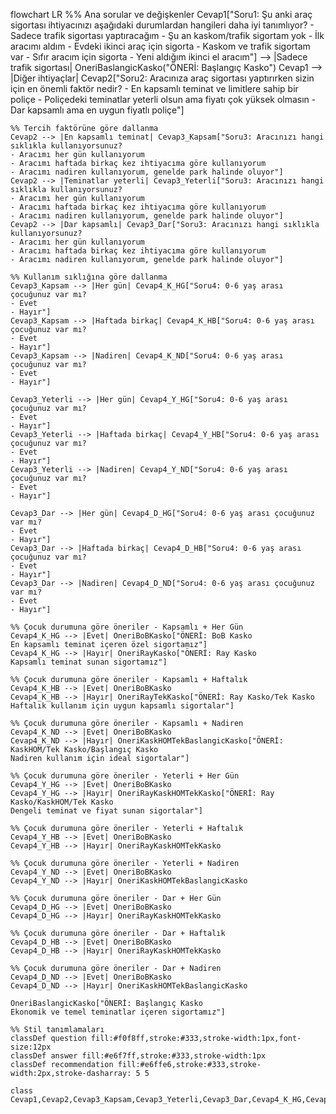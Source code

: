 flowchart LR
    %% Ana sorular ve değişkenler
    Cevap1["Soru1: Şu anki araç sigortası ihtiyacınızı aşağıdaki durumlardan hangileri daha iyi tanımlıyor?
    - Sadece trafik sigortası yaptıracağım
    - Şu an kaskom/trafik sigortam yok
    - İlk aracımı aldım
    - Evdeki ikinci araç için sigorta
    - Kaskom ve trafik sigortam var
    - Sıfır aracım için sigorta
    - Yeni aldığım ikinci el aracım"] --> |Sadece trafik sigortası| OneriBaslangicKasko("ÖNERİ: Başlangıç Kasko")
    Cevap1 --> |Diğer ihtiyaçlar| Cevap2["Soru2: Aracınıza araç sigortası yaptırırken sizin için en önemli faktör nedir?
    - En kapsamlı teminat ve limitlere sahip bir poliçe
    - Poliçedeki teminatlar yeterli olsun ama fiyatı çok yüksek olmasın
    - Dar kapsamlı ama en uygun fiyatlı poliçe"]
    
    %% Tercih faktörüne göre dallanma
    Cevap2 --> |En kapsamlı teminat| Cevap3_Kapsam["Soru3: Aracınızı hangi sıklıkla kullanıyorsunuz?
    - Aracımı her gün kullanıyorum
    - Aracımı haftada birkaç kez ihtiyacıma göre kullanıyorum
    - Aracımı nadiren kullanıyorum, genelde park halinde oluyor"]
    Cevap2 --> |Teminatlar yeterli| Cevap3_Yeterli["Soru3: Aracınızı hangi sıklıkla kullanıyorsunuz?
    - Aracımı her gün kullanıyorum
    - Aracımı haftada birkaç kez ihtiyacıma göre kullanıyorum
    - Aracımı nadiren kullanıyorum, genelde park halinde oluyor"]
    Cevap2 --> |Dar kapsamlı| Cevap3_Dar["Soru3: Aracınızı hangi sıklıkla kullanıyorsunuz?
    - Aracımı her gün kullanıyorum
    - Aracımı haftada birkaç kez ihtiyacıma göre kullanıyorum
    - Aracımı nadiren kullanıyorum, genelde park halinde oluyor"]
    
    %% Kullanım sıklığına göre dallanma
    Cevap3_Kapsam --> |Her gün| Cevap4_K_HG["Soru4: 0-6 yaş arası çocuğunuz var mı?
    - Evet
    - Hayır"]
    Cevap3_Kapsam --> |Haftada birkaç| Cevap4_K_HB["Soru4: 0-6 yaş arası çocuğunuz var mı?
    - Evet
    - Hayır"]
    Cevap3_Kapsam --> |Nadiren| Cevap4_K_ND["Soru4: 0-6 yaş arası çocuğunuz var mı?
    - Evet
    - Hayır"]
    
    Cevap3_Yeterli --> |Her gün| Cevap4_Y_HG["Soru4: 0-6 yaş arası çocuğunuz var mı?
    - Evet
    - Hayır"]
    Cevap3_Yeterli --> |Haftada birkaç| Cevap4_Y_HB["Soru4: 0-6 yaş arası çocuğunuz var mı?
    - Evet
    - Hayır"]
    Cevap3_Yeterli --> |Nadiren| Cevap4_Y_ND["Soru4: 0-6 yaş arası çocuğunuz var mı?
    - Evet
    - Hayır"]
    
    Cevap3_Dar --> |Her gün| Cevap4_D_HG["Soru4: 0-6 yaş arası çocuğunuz var mı?
    - Evet
    - Hayır"]
    Cevap3_Dar --> |Haftada birkaç| Cevap4_D_HB["Soru4: 0-6 yaş arası çocuğunuz var mı?
    - Evet
    - Hayır"]
    Cevap3_Dar --> |Nadiren| Cevap4_D_ND["Soru4: 0-6 yaş arası çocuğunuz var mı?
    - Evet
    - Hayır"]
    
    %% Çocuk durumuna göre öneriler - Kapsamlı + Her Gün
    Cevap4_K_HG --> |Evet| OneriBoBKasko["ÖNERİ: BoB Kasko
    En kapsamlı teminat içeren özel sigortamız"]
    Cevap4_K_HG --> |Hayır| OneriRayKasko["ÖNERİ: Ray Kasko
    Kapsamlı teminat sunan sigortamız"]
    
    %% Çocuk durumuna göre öneriler - Kapsamlı + Haftalık
    Cevap4_K_HB --> |Evet| OneriBoBKasko
    Cevap4_K_HB --> |Hayır| OneriRayTekKasko["ÖNERİ: Ray Kasko/Tek Kasko
    Haftalık kullanım için uygun kapsamlı sigortalar"]
    
    %% Çocuk durumuna göre öneriler - Kapsamlı + Nadiren
    Cevap4_K_ND --> |Evet| OneriBoBKasko
    Cevap4_K_ND --> |Hayır| OneriKaskHOMTekBaslangicKasko["ÖNERİ: KaskHOM/Tek Kasko/Başlangıç Kasko
    Nadiren kullanım için ideal sigortalar"]
    
    %% Çocuk durumuna göre öneriler - Yeterli + Her Gün
    Cevap4_Y_HG --> |Evet| OneriBoBKasko
    Cevap4_Y_HG --> |Hayır| OneriRayKaskHOMTekKasko["ÖNERİ: Ray Kasko/KaskHOM/Tek Kasko
    Dengeli teminat ve fiyat sunan sigortalar"]
    
    %% Çocuk durumuna göre öneriler - Yeterli + Haftalık
    Cevap4_Y_HB --> |Evet| OneriBoBKasko
    Cevap4_Y_HB --> |Hayır| OneriRayKaskHOMTekKasko
    
    %% Çocuk durumuna göre öneriler - Yeterli + Nadiren
    Cevap4_Y_ND --> |Evet| OneriBoBKasko
    Cevap4_Y_ND --> |Hayır| OneriKaskHOMTekBaslangicKasko
    
    %% Çocuk durumuna göre öneriler - Dar + Her Gün
    Cevap4_D_HG --> |Evet| OneriBoBKasko
    Cevap4_D_HG --> |Hayır| OneriRayKaskHOMTekKasko
    
    %% Çocuk durumuna göre öneriler - Dar + Haftalık
    Cevap4_D_HB --> |Evet| OneriBoBKasko
    Cevap4_D_HB --> |Hayır| OneriRayKaskHOMTekKasko
    
    %% Çocuk durumuna göre öneriler - Dar + Nadiren
    Cevap4_D_ND --> |Evet| OneriBoBKasko
    Cevap4_D_ND --> |Hayır| OneriKaskHOMTekBaslangicKasko
    
    OneriBaslangicKasko["ÖNERİ: Başlangıç Kasko
    Ekonomik ve temel teminatlar içeren sigortamız"]
        
    %% Stil tanımlamaları
    classDef question fill:#f0f8ff,stroke:#333,stroke-width:1px,font-size:12px
    classDef answer fill:#e6f7ff,stroke:#333,stroke-width:1px
    classDef recommendation fill:#e6ffe6,stroke:#333,stroke-width:2px,stroke-dasharray: 5 5
    
    class Cevap1,Cevap2,Cevap3_Kapsam,Cevap3_Yeterli,Cevap3_Dar,Cevap4_K_HG,Cevap4_K_HB,Cevap
